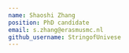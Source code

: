 ```yaml
---
name: Shaoshi Zhang
position: PhD candidate
email: s.zhang@erasmusmc.nl
github_username: StringofUnivese
---
```

